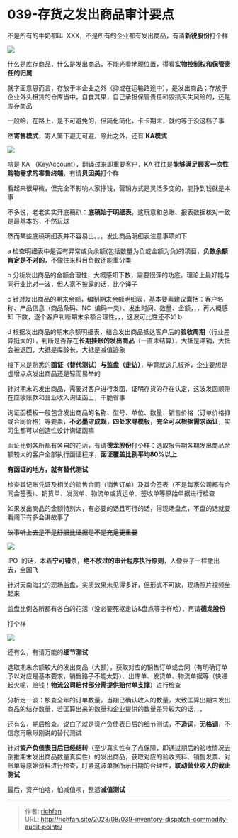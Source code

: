 # 039-存货之发出商品审计要点

不是所有的牛奶都叫  XXX，不是所有的企业都有发出商品，有请**新锐股份**打个样

![](https://jsd.cdn.zzko.cn/gh/richffan/img@main/obsidian/IPO/039-存货之发出商品审计要点_1.webp)

什么是库存商品，什么是发出商品，不能光看地理位置，得看**实物控制权和保管责任的归属**

就字面意思而言，存放于本企业之外（抑或在运输路途中），是发出商品；存放于企业外头租赁的仓库当中，自食其果，自己承担保管责任和毁损灭失风险的，还是库存商品

一般哈，在路上，是不可避免的，但简化简化，卡卡期末，就约等于没这档子事

然**寄售模式**，寄人篱下避无可避，除此之外，还有 **KA模式**

![](https://jsd.cdn.zzko.cn/gh/richffan/img@main/obsidian/IPO/039-存货之发出商品审计要点_2.webp)

啥是 KA （KeyAccount），翻译过来即重要客户，KA 往往是**能够满足顾客一次性购物需求的零售终端**，有请**贝因美**打个样

看起来很卑微，但完全不影响人家挣钱，营销方式是灵活多变的，能挣到钱就是本事

不多说，老老实实开底稿趴：**底稿始于明细表**，这玩意和总账、报表数据核对一致是最基本的，不然玩球

然而某些底稿明细表并不容易出。。。发出商品明细表注意事项如下

a 检查明细表中是否有异常或负余额(包括数量为负或金额为负)的项目，**负数余额肯定是不对的**，不像往来科目负数还能重分类

b 分析发出商品的金额合理性，大概感知下数，需要很深的功底，理论上最好能与同行业比对一波，但人家不披露的话，比个锤子

c 针对发出商品的期末余额，编制期末余额明细表，基本要素建议囊括：客户名称、产品信息（商品条码、NC  编码一类）、发出时间、数量、金额，，，再大概感知 下数，逐个客户判断期末余额合理性，，，这波可比性还不如 b

d 根据发出商品的期末余额明细表，结合发出商品抵达客户后的**验收周期**（行业差异挺大的），判断是否存在**长期挂账的发出商品**（一直未结算），大抵是滞销，大抵会被退回，大抵是库龄长，大抵是减值迹象

接下来是熟悉的**函证（替代测试）与监盘（走访）**，毕竟就这几板斧，企业要想是虚增点点发出商品还是轻而易举的

针对期末的发出商品，需要对客户进行发函，证明存货的存在认定，这波发函顺带在应收账款和营业收入询证函上，干脆省事

询证函模板一般包含发出商品的名称、型号、单位、数量、销售价格（订单价格抑或合同价格）等要素，**不必墨守成规，四处求寻模板，完全可以根据需求函证**，实习生都可以创造性设计询证函嘛

函证比例各所都有各自的花活，有请**德龙股份**打个样：选取报告期各期发出商品余额较大的客户全部执行函证程序，**函证覆盖比例平均80%以上**

**有函证的地方，就有替代测试**

检查其记账凭证及相关的销售合同（销售订单）及其会签表（不是每家公司都有合同会签表）、销货单、发货单、物流单或货运单、签收单等原始单据进行检查

如果发出商品的金额特别大，有必要的话且可行的话，得现场盘点，不盘的话就要看阁下有多会讲故事了

~~故事听上去是不是舒服比证据是不是充足更重要~~

![](https://jsd.cdn.zzko.cn/gh/richffan/img@main/obsidian/IPO/039-存货之发出商品审计要点_3.webp)

IPO  的话，本着**宁可错杀，绝不放过的审计程序执行原则**，人像豆子一样撒出去，全国飞

针对天南海北的现场监盘，实质效果未见得多好，但形式不可缺，现场照片视频垒起来

监盘比例各所都有各自的花活（没必要死抠走访&盘点等字样哈），再请**德龙股份**

打个样

![](https://jsd.cdn.zzko.cn/gh/richffan/img@main/obsidian/IPO/039-存货之发出商品审计要点_4.webp)

还有么，有请万能的**细节测试**

选取期末余额较大的发出商品（大额），获取对应的销售订单或合同（有明确订单予以对应是基本要求，销售路子不能太野）、出库单、发货单、物流单据等（快递起火呢，赔钱！**物流公司赔付部分需提供赔付单支撑**）进行检查

分析走一波：核查全年的订单数量，当期已确认收入的数量，大致匡算出期末发出商品的结存数量，若匡算出来的数量和企业提供的数量差异较大的话，，，

还有么，期后检查。说白了就是资产负债表日后的细节测试，**不造词，无格调**，不信您再瞅瞅刚说的替代测试

针对**资产负债表日后已经结转**（至少真实性有了点保障，即通过期后的验收情况去倒推期末发出商品数量真实性）的发出商品，获取对应的验收资料、销售发票、对账单等原始资料进行检查，盯紧这波单据所示日期的合理性，**联动营业收入的截止测试**

最后，资产怕啥，怕减值呗，整活**减值测试**

---

> 作者: [richfan](https://richfan.site/)  
> URL: http://richfan.site/2023/08/039-inventory-dispatch-commodity-audit-points/  

